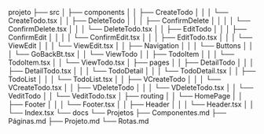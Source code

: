 projeto
├── src
│   ├── components
│   │   ├── CreateTodo
│   │   │   └── CreateTodo.tsx
│   │   ├── DeleteTodo
│   │   │   ├── ConfirmDelete
│   │   │   │   └── ConfirmDelete.tsx
│   │   │   └── DeleteTodo.tsx
│   │   ├── EditTodo
│   │   │   ├── ConfirmEdit
│   │   │   │   └── ConfirmEdit.tsx
│   │   │   ├── EditTodo.tsx
│   │   │   └── ViewEdit
│   │   │       └── ViewEdit.tsx
│   │   ├── Navigation
│   │   │   └── Buttons
│   │   │       └── GoBackBt.tsx
│   │   └── ViewTodo
│   │       ├── TodoItem
│   │       │   └── TodoItem.tsx
│   │       └── ViewTodo.tsx
│   ├── pages
│   │   ├── DetailTodo
│   │   │   ├── DetailTodo.tsx
│   │   │   └── TodoDetail
│   │   │       └── TodoDetail.tsx
│   │   ├── TodoList
│   │   │   └── TodoList.tsx
│   │   ├── VCreateTodo
│   │   │   └── VCreateTodo.tsx
│   │   ├── VDeleteTodo
│   │   │   └── VDeleteTodo.tsx
│   │   └── VeditTodo
│   │       └── VeditTodo.tsx
│   ├── routing
│   │   └── HomePage
│   │       ├── Footer
│   │       │   └── Footer.tsx
│   │       ├── Header
│   │       │   └── Header.tsx
│   │       └── Index.tsx
└── docs
    └── Projetos
        ├── Componentes.md
        ├── Páginas.md
        ├── Projeto.md
        └── Rotas.md

